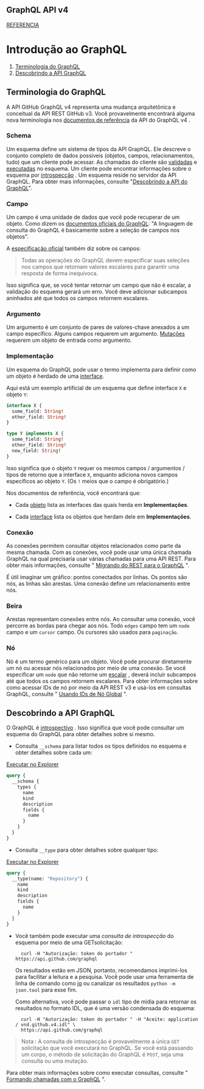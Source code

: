 ## GraphQL API v4

[REFERENCIA](https://developer.github.com/v4/guides/intro-to-graphql/)

# Introdução ao GraphQL
1. [Terminologia do GraphQL](#terminologia-do-graphql)
2. [Descobrindo a API GraphQL](#descobrindo-a-api-graphql)

## Terminologia do GraphQL
A API GitHub GraphQL v4 representa uma mudança arquitetônica e conceitual da API REST GitHub v3. Você provavelmente encontrará alguma nova terminologia nos [documentos de referência]() da API do GraphQL v4 .

### Schema
Um esquema define um sistema de tipos da API GraphQL. Ele descreve o conjunto completo de dados possíveis (objetos, campos, relacionamentos, tudo) que um cliente pode acessar. As chamadas do cliente são [validadas]() e [executadas]() no esquema. Um cliente pode encontrar informações sobre o esquema por [introspecção]() . Um esquema reside no servidor da API GraphQL. Para obter mais informações, consulte "[Descobrindo a API do GraphQL]()".

### Campo
Um campo é uma unidade de dados que você pode recuperar de um objeto. Como dizem os [documentos oficiais do GraphQL](): "A linguagem de consulta do GraphQL é basicamente sobre a seleção de campos nos objetos".

A [especificação oficial]() também diz sobre os campos:

> Todas as operações do GraphQL devem especificar suas seleções nos campos que retornam valores escalares para garantir uma resposta de forma inequívoca.

Isso significa que, se você tentar retornar um campo que não é escalar, a validação do esquema gerará um erro. Você deve adicionar subcampos aninhados até que todos os campos retornem escalares.

### Argumento
Um argumento é um conjunto de pares de valores-chave anexados a um campo específico. Alguns campos requerem um argumento. [Mutações]() requerem um objeto de entrada como argumento.

### Implementação
Um esquema do GraphQL pode usar o termo implementa para definir como um objeto é herdado de uma [interface]().

Aqui está um exemplo artificial de um esquema que define interface `X` e objeto `Y`:

```graphql
interface X {
  some_field: String!
  other_field: String!
}

type Y implements X {
  some_field: String!
  other_field: String!
  new_field: String!
}
```

Isso significa que o objeto `Y` requer os mesmos campos / argumentos / tipos de retorno que a interface `X`, enquanto adiciona novos campos específicos ao objeto `Y`. (Os `!` meios que o campo é obrigatório.)

Nos documentos de referência, você encontrará que:

- Cada [objeto]() lista as interfaces das quais herda em **Implementações**.

- Cada [interface]() lista os objetos que herdam dele em **Implementações**.

### Conexão
As conexões permitem consultar objetos relacionados como parte da mesma chamada. Com as conexões, você pode usar uma única chamada GraphQL na qual precisaria usar várias chamadas para uma API REST. Para obter mais informações, consulte " [Migrando do REST para o GraphQL]() ".

É útil imaginar um gráfico: pontos conectados por linhas. Os pontos são nós, as linhas são arestas. Uma conexão define um relacionamento entre nós.

### Beira
Arestas representam conexões entre nós. Ao consultar uma conexão, você percorre as bordas para chegar aos nós. Todo `edges` campo tem um `node` campo e um `cursor` campo. Os cursores são usados ​​para `paginação`.

### Nó
Nó é um termo genérico para um objeto. Você pode procurar diretamente um nó ou acessar nós relacionados por meio de uma conexão. Se você especificar um `node` que não retorne um [escalar]() , deverá incluir subcampos até que todos os campos retornem escalares. Para obter informações sobre como acessar IDs de nó por meio da API REST v3 e usá-los em consultas GraphQL, consulte " [Usando IDs de Nó Global]() ".

## Descobrindo a API GraphQL
O GraphQL é [introspectivo]() . Isso significa que você pode consultar um esquema do GraphQL para obter detalhes sobre si mesmo.

- Consulta `__schema` para listar todos os tipos definidos no esquema e obter detalhes sobre cada um:

[Executar no Explorer]()

```graphql
query {
  __schema {
    types {
      name
      kind
      description
      fields {
        name
      }
    }
  }
}
```

- Consulta `__type` para obter detalhes sobre qualquer tipo:

[Executar no Explorer]()

```graphql
query {
  __type(name: "Repository") {
    name
    kind
    description
    fields {
      name
    }
  }
}
```

- Você também pode executar uma *consulta de introspecção* do esquema por meio de uma GETsolicitação:

        curl -H "Autorização: token do portador " https://api.github.com/graphql

    Os resultados estão em JSON, portanto, recomendamos imprimi-los para facilitar a leitura e a pesquisa. Você pode usar uma ferramenta de linha de comando como [jq]() ou canalizar os resultados `python -m json.tool` para esse fim.

    Como alternativa, você pode passar o `idl` tipo de mídia para retornar os resultados no formato IDL, que é uma versão condensada do esquema:

        curl -H "Autorização: token do portador " -H "Aceite: application / vnd.github.v4.idl" \
        https://api.github.com/graphql
> Nota : A consulta de introspecção é provavelmente a única `GET` solicitação que você executará no GraphQL. Se você está passando um corpo, o método de solicitação do GraphQL é `POST`, seja uma consulta ou uma mutação.

Para obter mais informações sobre como executar consultas, consulte " [Formando chamadas com o GraphQL]() ".